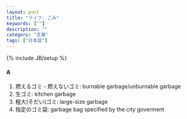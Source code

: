 ```yaml
---
layout: post
title: "ライフ: ごみ"
keywords: [""]
description: ""
category: "言葉"
tags: ["日本語"]
---
```

{% include JB/setup %}

#### A
1. 燃えるゴミ・燃えないゴミ: burnable garbage/unburnable garbage
2. 生ゴミ: kitchen garbage
3. 粗大(そだい)ゴミ: large-size garbage
4. 指定のゴミ袋: garbage bag specified by the city goverment

